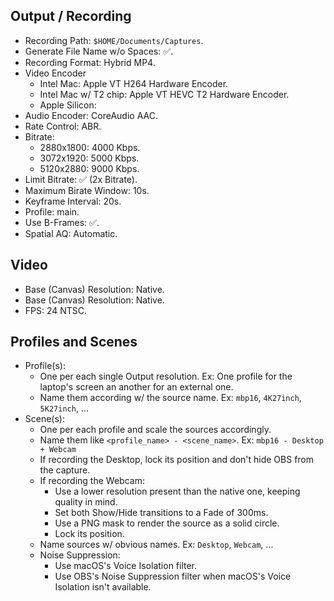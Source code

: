 ## Output / Recording
- Recording Path: `$HOME/Documents/Captures`.
- Generate File Name w/o Spaces: ✅.
- Recording Format: Hybrid MP4.
- Video Encoder
  - Intel Mac: Apple VT H264 Hardware Encoder.
  - Intel Mac w/ T2 chip: Apple VT HEVC T2 Hardware Encoder.
  - Apple Silicon: 
- Audio Encoder: CoreAudio AAC.
- Rate Control: ABR.
- Bitrate:
  - 2880x1800: 4000 Kbps.
  - 3072x1920: 5000 Kbps.
  - 5120x2880: 9000 Kbps.
- Limit Bitrate: ✅ (2x Bitrate).
- Maximum Birate Window: 10s.
- Keyframe Interval: 20s.
- Profile: main.
- Use B-Frames: ✅.
- Spatial AQ: Automatic.

## Video
- Base (Canvas) Resolution: Native.
- Base (Canvas) Resolution: Native.
- FPS: 24 NTSC.

## Profiles and Scenes
- Profile(s):
  - One per each single Output resolution. Ex: One profile for the laptop's
    screen an another for an external one.
  - Name them according w/ the source name. Ex: `mbp16`, `4K27inch`, `5K27inch`, ...
- Scene(s):
  - One per each profile and scale the sources accordingly.
  - Name them like `<profile_name> - <scene_name>`. Ex: `mbp16 - Desktop + Webcam`
  - If recording the Desktop, lock its position and don't hide OBS from the
    capture.
  - If recording the Webcam:
    - Use a lower resolution present than the native one, keeping quality in mind.
    - Set both Show/Hide transitions to a Fade of 300ms.
    - Use a PNG mask to render the source as a solid circle.
    - Lock its position.
  - Name sources w/ obvious names. Ex: `Desktop`, `Webcam`, ...
  - Noise Suppression:
    - Use macOS's Voice Isolation filter.
    - Use OBS's Noise Suppression filter when macOS's Voice Isolation isn't available.
